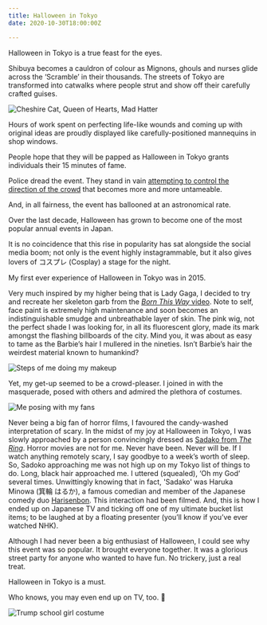 ```yaml
---
title: Halloween in Tokyo
date: 2020-10-30T18:00:00Z

---
```

Halloween in Tokyo is a true feast for the eyes.

Shibuya becomes a cauldron of colour as Mignons, ghouls and nurses glide across the ‘Scramble’ in their thousands. The streets of Tokyo are transformed into catwalks where people strut and show off their carefully crafted guises.

![Cheshire Cat, Queen of Hearts, Mad Hatter](/halloween-trio.jpeg "The Wonderland Trio")

Hours of work spent on perfecting life-like wounds and coming up with original ideas are proudly displayed like carefully-positioned mannequins in shop windows.

People hope that they will be papped as Halloween in Tokyo grants individuals their 15 minutes of fame.

Police dread the event. They stand in vain [attempting to control the direction of the crowd](https://mainichi.jp/english/graphs/20181101/hpe/00m/0na/001000g/7) that becomes more and more untameable.

And, in all fairness, the event has ballooned at an astronomical rate.

Over the last decade, Halloween has grown to become one of the most popular annual events in Japan.

It is no coincidence that this rise in popularity has sat alongside the social media boom; not only is the event highly instagrammable, but it also gives lovers of コスプレ (Cosplay) a stage for the night.

My first ever experience of Halloween in Tokyo was in 2015.

Very much inspired by my higher being that is Lady Gaga, I decided to try and recreate her skeleton garb from the [_Born This Way_ video](https://youtu.be/wV1FrqwZyKw). Note to self, face paint is extremely high maintenance and soon becomes an indistinguishable smudge and unbreathable layer of skin. The pink wig, not the perfect shade I was looking for, in all its fluorescent glory, made its mark amongst the flashing billboards of the city. Mind you, it was about as easy to tame as the Barbie’s hair I mullered in the nineties. Isn’t Barbie’s hair the weirdest material known to humankind?

![Steps of me doing my makeup](/born-kinda-this-way.jpg "Born This Way Kinda")

Yet, my get-up seemed to be a crowd-pleaser. I joined in with the masquerade, posed with others and admired the plethora of costumes.

![Me posing with my fans](/halloween-crowd-pleaser.JPG "15 Minutes of Fame")

Never being a big fan of horror films, I favoured the candy-washed interpretation of scary. In the midst of my joy at Halloween in Tokyo, I was slowly approached by a person convincingly dressed as [Sadako from _The Ring_](https://en.wikipedia.org/wiki/Sadako_Yamamura). Horror movies are not for me. Never have been. Never will be. If I watch anything remotely scary, I say goodbye to a week’s worth of sleep. So, Sadoko approaching me was not high up on my Tokyo list of things to do. Long, black hair approached me. I uttered (squealed), ‘Oh my God’ several times. Unwittingly knowing that in fact, 'Sadako' was Haruka Minowa (箕輪 はるか), a famous comedian and member of the Japanese comedy duo [Harisenbon](https://en.wikipedia.org/wiki/Harisenbon). This interaction had been filmed. And, this is how I ended up on Japanese TV and ticking off one of my ultimate bucket list items; to be laughed at by a floating presenter (you’ll know if you’ve ever watched NHK).

Although I had never been a big enthusiast of Halloween, I could see why this event was so popular. It brought everyone together. It was a glorious street party for anyone who wanted to have fun. No trickery, just a real treat.

Halloween in Tokyo is a must.

Who knows, you may even end up on TV, too. 🎃

![Trump school girl costume](/trump-halloween.jpeg "True Horror")